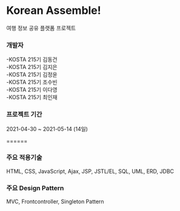 # Korean Assemble!
여행 정보 공유 플랫폼 프로젝트

### 개발자
-KOSTA 215기 김동건  
-KOSTA 215기 김지은  
-KOSTA 215기 김정윤  
-KOSTA 215기 조수빈  
-KOSTA 215기 이다영  
-KOSTA 215기 최인재  

### 프로젝트 기간
2021-04-30 ~ 2021-05-14 (14일)  

======

### 주요 적용기술  
HTML, CSS, JavaScript, Ajax, JSP, JSTL/EL, SQL, UML, ERD, JDBC  

### 주요 Design Pattern  
MVC, Frontcontroller, Singleton Pattern  
